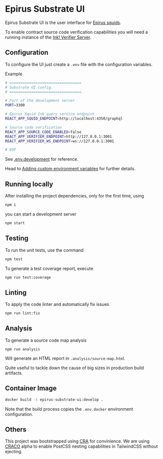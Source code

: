 # Epirus Substrate UI

Epirus Substrate UI is the user interface for [Epirus squids](../squid-ink/).

To enable contract source code verification capabilities you will need a running instance of
the [Ink! Verifier Server](https://github.com/web3labs/ink-verifier-server).

## Configuration

To configure the UI just create a `.env` file with the configuration variables.

Example

```bash
# =================================
# Substrate UI config.
# =================================

# Port of the development server
PORT=3300

# Epirus Squid Ink query service endpoint
REACT_APP_SQUID_ENDPOINT=http://localhost:4350/graphql

# Source code verification
REACT_APP_SOURCE_CODE_ENABLED=false
REACT_APP_VERIFIER_ENDPOINT=http://127.0.0.1:3001
REACT_APP_VERIFIER_WS_ENDPOINT=ws://127.0.0.1:3001

# EOF
```

See [.env.development](https://github.com/web3labs/epirus-substrate/blob/main/explorer-ui/.env.development) for reference.

Head to [Adding custom environment variables](https://create-react-app.dev/docs/adding-custom-environment-variables/) for further details.

## Running locally

After installing the project dependencies, only for the first time, using

```bash
npm i
```

you can start a development server

```bash
npm start
```

## Testing

To run the unit tests, use the command

```bash
npm test
```

To generate a test coverage report, execute

```bash
npm run test:coverage
```

## Linting

To apply the code linter and automatically fix issues

```bash
npm run lint:fix
```

## Analysis

To generate a source code map analysis

```
npm run analysis
```

Will generate an HTML report in `.analysis/source-map.html`

Quite useful to tackle down the cause of big sizes in production build artifacts.

## Container Image

```bash
docker build -t epirus-substrate-ui:develop .
```

Note that the build process copies the `.env.docker` environment configuration.

## Others

This project was bootstrapped using [CRA](https://create-react-app.dev/) for convinience.
We are using [CRACO](https://github.com/dilanx/craco) alpha to enable PostCSS nesting capabilities in TailwindCSS without ejecting.

